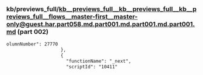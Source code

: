 ### kb/previews_full/kb__previews_full__kb__previews_full__kb__previews_full__flows__master-first__master-only@guest.har.part058.md.part001.md.part001.md.part001.md (part 002)

```md
olumnNumber": 27770
                    },
                    {
                      "functionName": "_next",
                      "scriptId": "10411"
```

```
